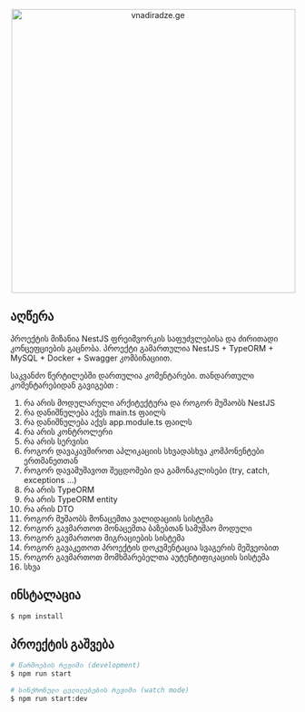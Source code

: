 <p align="center">
  <a href="https://vnadiradze.ge" target="blank"><img src="https://vnadiradze.ge/img/share.jpg" width="500" alt="vnadiradze.ge" /></a>
</p>

## აღწერა

პროექტის მიზანია NestJS ფრეიმვორკის საფუძვლებისა და ძირითადი კონცეფციების გაცნობა. პროექტი გამართულია
NestJS + TypeORM + MySQL + Docker + Swagger კომბინაციით. 

საკვანძო წერტილებში დართულია კომენტარები. თანდართული კომენტარებიდან გავიგებთ :

1. რა არის მოდულარული არქიტექტურა და როგორ მუშაობს NestJS
2. რა დანიშნულება აქვს main.ts ფაილს 
3. რა დანიშნულება აქვს app.module.ts ფაილს
4. რა არის კონტროლერი
5. რა არის სერვისი
6. როგორ დავაკავშიროთ აპლიკაციის სხვადასხვა კომპონენტები ერთმანეთთან
7. როგორ დავამუშავოთ შეცდომები და გამონაკლისები (try, catch, exceptions ...)
8. რა არის TypeORM 
9. რა არის TypeORM entity
10. რა არის DTO 
11. როგორ მუშაობს მონაცემთა ვალიდაციის სისტემა
12. როგორ გავმართოთ მონაცემთა ბაზებთან სამუშაო მოდული
13. როგორ გავმართოთ მიგრაციების სისტემა
14. როგორ გავაკეთოთ პროექტის დოკუმენტაცია სვაგერის მეშვეობით
15. როგორ გავმართოთ მომხმარებელთა აუტენტიფიკაციის სისტემა
16. სხვა

## ინსტალაცია

```bash
$ npm install
```

## პროექტის გაშვება

```bash
# წარმოების რეჟიმი (development)
$ npm run start

# სინქრონული ცვლილებების რეჟიმი (watch mode)
$ npm run start:dev

```


